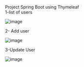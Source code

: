 Project Spring Boot using Thymeleaf  
1-list of users

![image](https://github.com/eddamnatikram/Thymeleaf/assets/134066023/59ee065b-7499-4c85-8bfd-274e11903202)


2- Add user 


![image](https://github.com/eddamnatikram/Thymeleaf/assets/134066023/c1ca7344-654b-4624-a3de-d04adf98eb9c)

3-Update User 


![image](https://github.com/eddamnatikram/Thymeleaf/assets/134066023/e399a695-d7d8-4d9d-b4d3-f4e959f8caed)

